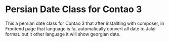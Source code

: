Persian Date Class for Contao 3
===============================

This a persian date class for Contao 3 that after installting with composer, in Frontend page that language is fa, automatically convert all date to Jalai format. but it other language it will show georgian date.
